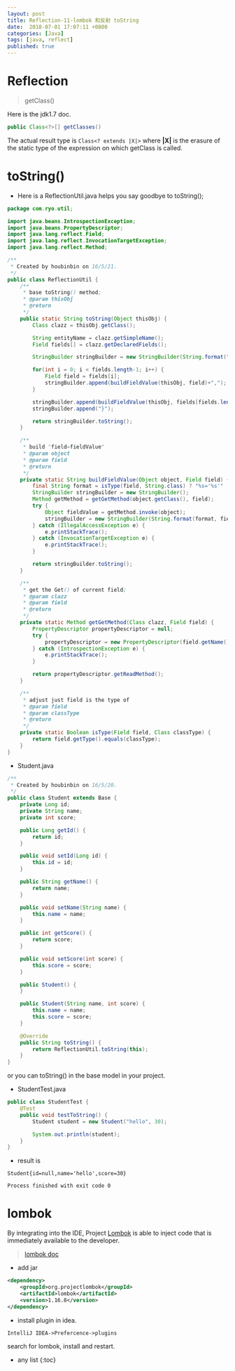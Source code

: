 ```yaml
---
layout: post
title: Reflection-11-lombok 和反射 toString
date:  2018-07-01 17:07:11 +0800
categories: [Java]
tags: [java, reflect]
published: true
---
```


# Reflection

> getClass()

Here is the jdk1.7 doc.

```java
public Class<?>[] getClasses()
```
The actual result type is ```Class<? extends |X|>``` where **|X|** is the erasure of the static type of the expression on which getClass is called.

# toString()

- Here is a ReflectionUtil.java helps you say goodbye to toString();

```java
package com.ryo.util;

import java.beans.IntrospectionException;
import java.beans.PropertyDescriptor;
import java.lang.reflect.Field;
import java.lang.reflect.InvocationTargetException;
import java.lang.reflect.Method;

/**
 * Created by houbinbin on 16/5/21.
 */
public class ReflectionUtil {
    /**
     * base toString() method;
     * @param thisObj
     * @return
     */
    public static String toString(Object thisObj) {
        Class clazz = thisObj.getClass();

        String entityName = clazz.getSimpleName();
        Field fields[] = clazz.getDeclaredFields();

        StringBuilder stringBuilder = new StringBuilder(String.format("%s{", entityName));

        for(int i = 0; i < fields.length-1; i++) {
            Field field = fields[i];
            stringBuilder.append(buildFieldValue(thisObj, field)+",");
        }

        stringBuilder.append(buildFieldValue(thisObj, fields[fields.length-1]));
        stringBuilder.append("}");

        return stringBuilder.toString();
    }

    /**
     * build "field=fieldValue"
     * @param object
     * @param field
     * @return
     */
    private static String buildFieldValue(Object object, Field field) {
        final String format = isType(field, String.class) ? "%s='%s'" : "%s=%s";
        StringBuilder stringBuilder = new StringBuilder();
        Method getMethod = getGetMethod(object.getClass(), field);
        try {
            Object fieldValue = getMethod.invoke(object);
            stringBuilder = new StringBuilder(String.format(format, field.getName(), fieldValue));
        } catch (IllegalAccessException e) {
            e.printStackTrace();
        } catch (InvocationTargetException e) {
            e.printStackTrace();
        }

        return stringBuilder.toString();
    }

    /**
     * get the Get() of current field;
     * @param clazz
     * @param field
     * @return
     */
    private static Method getGetMethod(Class clazz, Field field) {
        PropertyDescriptor propertyDescriptor = null;
        try {
            propertyDescriptor = new PropertyDescriptor(field.getName(), clazz);
        } catch (IntrospectionException e) {
            e.printStackTrace();
        }

        return propertyDescriptor.getReadMethod();
    }

    /**
     * adjust just field is the type of
     * @param field
     * @param classType
     * @return
     */
    private static Boolean isType(Field field, Class classType) {
        return field.getType().equals(classType);
    }
}
```

- Student.java

```java
/**
 * Created by houbinbin on 16/5/20.
 */
public class Student extends Base {
    private Long id;
    private String name;
    private int score;

    public Long getId() {
        return id;
    }

    public void setId(Long id) {
        this.id = id;
    }

    public String getName() {
        return name;
    }

    public void setName(String name) {
        this.name = name;
    }

    public int getScore() {
        return score;
    }

    public void setScore(int score) {
        this.score = score;
    }

    public Student() {
    }

    public Student(String name, int score) {
        this.name = name;
        this.score = score;
    }

    @Override
    public String toString() {
        return ReflectionUtil.toString(this);
    }
}
```

or you can toString() in the base model in your project.

- StudentTest.java

```java
public class StudentTest {
    @Test
    public void testToString() {
        Student student = new Student("hello", 30);

        System.out.println(student);
    }
}

```

- result is

```
Student{id=null,name='hello',score=30}

Process finished with exit code 0
```

# lombok

By integrating into the IDE, Project [Lombok](https://projectlombok.org/) is able to inject code that is immediately available to the developer.

> [lombok doc](https://projectlombok.org/features/index.html)

- add jar

```xml
<dependency>
    <groupId>org.projectlombok</groupId>
    <artifactId>lombok</artifactId>
    <version>1.16.8</version>
</dependency>
```

- install plugin in idea.

```
IntelliJ IDEA->Prefercence->plugins
```

search for <label class="label label-success">lombok</label>, install and restart.

* any list
{:toc}